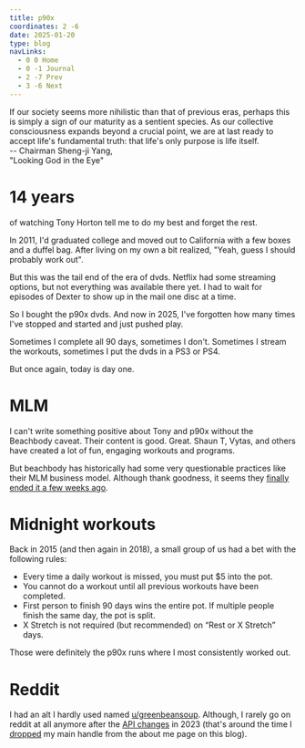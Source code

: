 ```yaml
---
title: p90x
coordinates: 2 -6
date: 2025-01-20
type: blog
navLinks:
  - 0 0 Home
  - 0 -1 Journal
  - 2 -7 Prev
  - 3 -6 Next
---
```


<div class="section">
  <div class="quote ac-quote">
    <div>
      If our society seems more nihilistic than that of previous eras,
      perhaps this is simply a sign of our maturity as a sentient species.
      As our collective consciousness expands beyond a crucial point, we are
      at last ready to accept life's fundamental truth: that life's only
      purpose is life itself.
    </div>
    <div class="attribution">
      -- Chairman Sheng-ji Yang,
      <div>"Looking God in the Eye"</div>
    </div>
  </div>
</div>

# 14 years

of watching Tony Horton tell me to do my best and forget the rest.

In 2011, I'd graduated college and moved out to California with a few boxes and
a duffel bag. After living on my own a bit realized, "Yeah, guess I should
probably work out".

But this was the tail end of the era of dvds. Netflix had some streaming
options, but not everything was available there yet. I had to wait for episodes
of Dexter to show up in the mail one disc at a time.

So I bought the p90x dvds. And now in 2025, I've forgotten how many times I've
stopped and started and just pushed play.

Sometimes I complete all 90 days, sometimes I don't. Sometimes I stream the
workouts, sometimes I put the dvds in a PS3 or PS4.

But once again, today is day one.

# MLM

I can't write something positive about Tony and p90x without the Beachbody
caveat. Their content is good. Great. Shaun T, Vytas, and others have created a
lot of fun, engaging workouts and programs.

But beachbody has historically had some very questionable practices like their
MLM business model. Although thank goodness, it seems they
[finally ended it a few weeks ago](https://investors.thebeachbodycompany.com/news/news-details/2024/The-Beachbody-Company-Evolves-Core-Business-Model-with-Updated-Omnichannel-Approach-Focused-on-Accelerating-Path-to-Profitable-Growth/default.aspx).

# Midnight workouts

Back in 2015 (and then again in 2018), a small group of us had a bet with the
following rules:

- Every time a daily workout is missed, you must put $5 into the pot.
- You cannot do a workout until all previous workouts have been completed.
- First person to finish 90 days wins the entire pot. If multiple people finish
  the same day, the pot is split.
- X Stretch is not required (but recommended) on “Rest or X Stretch” days.

Those were definitely the p90x runs where I most consistently worked out.

# Reddit

I had an alt I hardly used named
[u/greenbeansoup](https://old.reddit.com/user/greenbeansoup). Although, I rarely
go on reddit at all anymore after the
[API changes](https://en.wikipedia.org/wiki/2023_Reddit_API_controversy) in 2023
(that's around the time I
[dropped](https://github.com/zkhr/blog/commit/80b37cfdaa7cdb30d568d0d1d433b58b08b40b53)
my main handle from the about me page on this blog).
